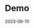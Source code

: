 ---
tags: [navitems, indexPages]
title: 'Demo'
permalink: false
redirect: 'https://rs-atlascine.concordia.ca/index.html?module=module.stories'
date: 2023-06-10
---